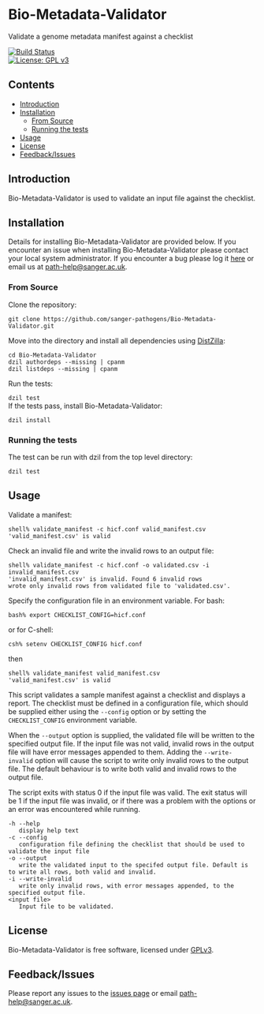 # Bio-Metadata-Validator
Validate a genome metadata manifest against a checklist

[![Build Status](https://travis-ci.org/sanger-pathogens/Bio-Metadata-Validator.svg)](https://travis-ci.org/sanger-pathogens/Bio-Metadata-Validator)   
[![License: GPL v3](https://img.shields.io/badge/License-GPL%20v3-brightgreen.svg)](https://github.com/sanger-pathogens/Bio-Metadata-Validator/blob/master/software-license)   

## Contents
  * [Introduction](#introduction)
  * [Installation](#installation)
    * [From Source](#from-source)
    * [Running the tests](#running-the-tests)
  * [Usage](#usage)
  * [License](#license)
  * [Feedback/Issues](#feedbackissues)

## Introduction
Bio-Metadata-Validator is used to validate an input file against the checklist.

## Installation
Details for installing Bio-Metadata-Validator are provided below. If you encounter an issue when installing Bio-Metadata-Validator please contact your local system administrator. If you encounter a bug please log it [here](https://github.com/sanger-pathogens/Bio-Metadata-Validator/issues) or email us at path-help@sanger.ac.uk.

### From Source
Clone the repository:   
   
`git clone https://github.com/sanger-pathogens/Bio-Metadata-Validator.git`   
   
Move into the directory and install all dependencies using [DistZilla](http://dzil.org/):   
  
```
cd Bio-Metadata-Validator
dzil authordeps --missing | cpanm
dzil listdeps --missing | cpanm
```
  
Run the tests:   
  
`dzil test`   
If the tests pass, install Bio-Metadata-Validator:   
  
`dzil install`   

### Running the tests
The test can be run with dzil from the top level directory:  
  
`dzil test`  

## Usage
Validate a manifest:
```
shell% validate_manifest -c hicf.conf valid_manifest.csv
'valid_manifest.csv' is valid
```
Check an invalid file and write the invalid rows to an output file:
```
shell% validate_manifest -c hicf.conf -o validated.csv -i invalid_manifest.csv
'invalid_manifest.csv' is invalid. Found 6 invalid rows
wrote only invalid rows from validated file to 'validated.csv'.
```
Specify the configuration file in an environment variable. For bash:
```
bash% export CHECKLIST_CONFIG=hicf.conf
```
or for C-shell:
```
csh% setenv CHECKLIST_CONFIG hicf.conf
```
then
```
shell% validate_manifest valid_manifest.csv
'valid_manifest.csv' is valid
```
This script validates a sample manifest against a checklist and displays a report. The checklist must be defined in a configuration file, which should be supplied either using the `--config` option or by setting the `CHECKLIST_CONFIG` environment variable.

When the `--output` option is supplied, the validated file will be written to the specified output file. If the input file was not valid, invalid rows in the output file will have error messages appended to them. Adding the `--write-invalid` option will cause the script to write only invalid rows to the output file. The default behaviour is to write both valid and invalid rows to the output file.

The script exits with status 0 if the input file was valid. The exit status will be 1 if the input file was invalid, or if there was a problem with the options or an error was encountered while running.

```
-h --help
   display help text
-c --config
   configuration file defining the checklist that should be used to validate the input file
-o --output
   write the validated input to the specifed output file. Default is to write all rows, both valid and invalid.
-i --write-invalid
   write only invalid rows, with error messages appended, to the specified output file.
<input file>
   Input file to be validated.
```
## License
Bio-Metadata-Validator is free software, licensed under [GPLv3](https://github.com/sanger-pathogens/Bio-Metadata-Validator/blob/master/software-license).

## Feedback/Issues
Please report any issues to the [issues page](https://github.com/sanger-pathogens/Bio-Metadata-Validator/issues) or email path-help@sanger.ac.uk.

